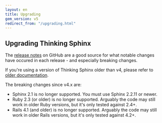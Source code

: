 ```yaml
---
layout: en
title: Upgrading
gem_version: v5
redirect_from: "/upgrading.html"
---
```


## Upgrading Thinking Sphinx

The [release notes](https://github.com/pat/thinking-sphinx/releases) on GitHub are a good source for what notable changes have occured in each release - and especially breaking changes.

If you're using a version of Thinking Sphinx older than v4, please refer to [older documentation](../v4/upgrading.html).

The breaking changes since v4.x are:

* Sphinx 2.1 is no longer supported. You must use Sphinx 2.2.11 or newer.
* Ruby 2.3 (or older) is no longer supported. Arguably the code may still work in older Ruby versions, but it's only tested against 2.4+.
* Rails 4.1 (and older) is no longer supported. Arguably the code may still work in older Rails versions, but it's only tested against 4.2+.
